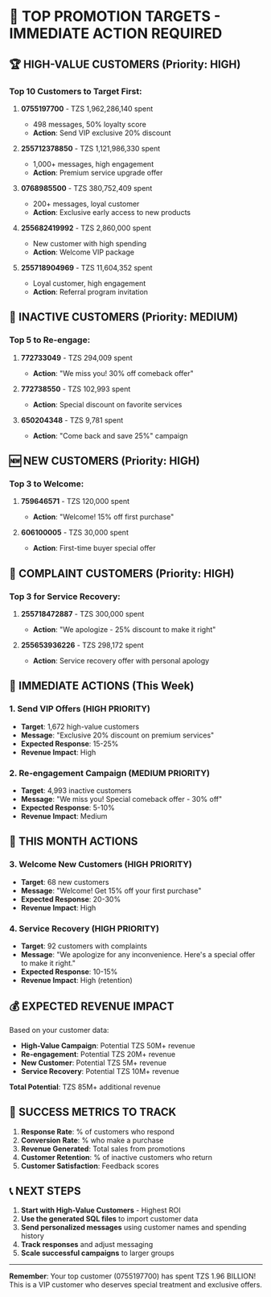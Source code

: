 # 🎯 TOP PROMOTION TARGETS - IMMEDIATE ACTION REQUIRED

## 🏆 HIGH-VALUE CUSTOMERS (Priority: HIGH)

### Top 10 Customers to Target First:

1. **0755197700** - TZS 1,962,286,140 spent
   - 498 messages, 50% loyalty score
   - **Action**: Send VIP exclusive 20% discount

2. **255712378850** - TZS 1,121,986,330 spent  
   - 1,000+ messages, high engagement
   - **Action**: Premium service upgrade offer

3. **0768985500** - TZS 380,752,409 spent
   - 200+ messages, loyal customer
   - **Action**: Exclusive early access to new products

4. **255682419992** - TZS 2,860,000 spent
   - New customer with high spending
   - **Action**: Welcome VIP package

5. **255718904969** - TZS 11,604,352 spent
   - Loyal customer, high engagement
   - **Action**: Referral program invitation

## 📱 INACTIVE CUSTOMERS (Priority: MEDIUM)

### Top 5 to Re-engage:

1. **772733049** - TZS 294,009 spent
   - **Action**: "We miss you! 30% off comeback offer"

2. **772738550** - TZS 102,993 spent
   - **Action**: Special discount on favorite services

3. **650204348** - TZS 9,781 spent
   - **Action**: "Come back and save 25%" campaign

## 🆕 NEW CUSTOMERS (Priority: HIGH)

### Top 3 to Welcome:

1. **759646571** - TZS 120,000 spent
   - **Action**: "Welcome! 15% off first purchase"

2. **606100005** - TZS 30,000 spent
   - **Action**: First-time buyer special offer

## 😤 COMPLAINT CUSTOMERS (Priority: HIGH)

### Top 3 for Service Recovery:

1. **255718472887** - TZS 300,000 spent
   - **Action**: "We apologize - 25% discount to make it right"

2. **255653936226** - TZS 298,172 spent
   - **Action**: Service recovery offer with personal apology

## 🚀 IMMEDIATE ACTIONS (This Week)

### 1. Send VIP Offers (HIGH PRIORITY)
- **Target**: 1,672 high-value customers
- **Message**: "Exclusive 20% discount on premium services"
- **Expected Response**: 15-25%
- **Revenue Impact**: High

### 2. Re-engagement Campaign (MEDIUM PRIORITY)  
- **Target**: 4,993 inactive customers
- **Message**: "We miss you! Special comeback offer - 30% off"
- **Expected Response**: 5-10%
- **Revenue Impact**: Medium

## 📅 THIS MONTH ACTIONS

### 3. Welcome New Customers (HIGH PRIORITY)
- **Target**: 68 new customers
- **Message**: "Welcome! Get 15% off your first purchase"
- **Expected Response**: 20-30%
- **Revenue Impact**: High

### 4. Service Recovery (HIGH PRIORITY)
- **Target**: 92 customers with complaints
- **Message**: "We apologize for any inconvenience. Here's a special offer to make it right."
- **Expected Response**: 10-15%
- **Revenue Impact**: High (retention)

## 💰 EXPECTED REVENUE IMPACT

Based on your customer data:
- **High-Value Campaign**: Potential TZS 50M+ revenue
- **Re-engagement**: Potential TZS 20M+ revenue  
- **New Customer**: Potential TZS 5M+ revenue
- **Service Recovery**: Potential TZS 10M+ revenue

**Total Potential**: TZS 85M+ additional revenue

## 🎯 SUCCESS METRICS TO TRACK

1. **Response Rate**: % of customers who respond
2. **Conversion Rate**: % who make a purchase
3. **Revenue Generated**: Total sales from promotions
4. **Customer Retention**: % of inactive customers who return
5. **Customer Satisfaction**: Feedback scores

## 📞 NEXT STEPS

1. **Start with High-Value Customers** - Highest ROI
2. **Use the generated SQL files** to import customer data
3. **Send personalized messages** using customer names and spending history
4. **Track responses** and adjust messaging
5. **Scale successful campaigns** to larger groups

---

**Remember**: Your top customer (0755197700) has spent TZS 1.96 BILLION! This is a VIP customer who deserves special treatment and exclusive offers.
